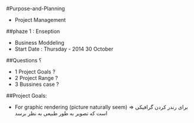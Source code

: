 #Purpose-and-Planning
* Project Management

##phaze 1 : Enseption
* Business Moddeling
* Start Date : Thursday - 2014 30 October

##Questions ؟
* 1 Project Goals ?
* 2 Project Range  ?
* 3 Bussines case ?

##Project Goals:
* For graphic rendering (picture naturally seem)  => برای رندر کردن گرافیکی است که تصویر به طور طبیعی به نظر برسد 


